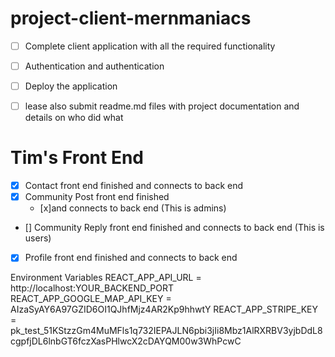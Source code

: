 # project-client-mernmaniacs
- [ ] Complete client application with all the required functionality
- [ ] Authentication and authentication
- [ ] Deploy the application
- [ ] lease also submit readme.md files with project documentation and details on who did what


# Tim's Front End 
- [x] Contact front end finished and connects to back end 
- [x] Community Post front end finished 
    - [x]and connects to back end (This is admins) 
- [] Community Reply front end finished and connects to back end (This is users)
- [x] Profile front end finished and connects to back end 



Environment Variables
REACT_APP_API_URL = http://localhost:YOUR_BACKEND_PORT
REACT_APP_GOOGLE_MAP_API_KEY = AIzaSyAY6A97GZID6OI1QJhfMjz4AR2Kp9hhwtY
REACT_APP_STRIPE_KEY = pk_test_51KStzzGm4MuMFls1q732IEPAJLN6pbi3jIi8Mbz1AlRXRBV3yjbDdL8cgpfjDL6lnbGT6fczXasPHlwcX2cDAYQM00w3WhPcwC